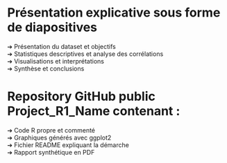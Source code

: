 # Présentation explicative sous forme de diapositives </br>
➔ Présentation du dataset et objectifs </br>
➔ Statistiques descriptives et analyse des corrélations </br>
➔ Visualisations et interprétations </br>
➔ Synthèse et conclusions </br>

# Repository GitHub public Project_R1_Name contenant : </br>
➔ Code R propre et commenté </br>
➔ Graphiques générés avec ggplot2 </br>
➔ Fichier README expliquant la démarche </br>
➔ Rapport synthétique en PDF
